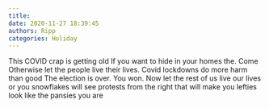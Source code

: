 ```yaml
---
title: 
date: 2020-11-27 18:39:45
authors: Ripp
categories: Holiday
---
```


 This COVID crap is getting old
If you want to hide in your homes the. Come
Otherwise let the people live their lives.  Covid lockdowns do more harm than good
The election is over. You won.  Now let the rest of us live our lives or you snowflakes will see protests from the right that will make you lefties look like the pansies you are